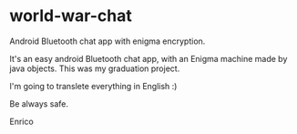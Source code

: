 # world-war-chat

Android Bluetooth chat app with enigma encryption.

It's an easy android Bluetooth chat app, with an Enigma machine made by java objects.
This was my graduation project.

I'm going to translete everything in English :)

Be always safe.

Enrico
